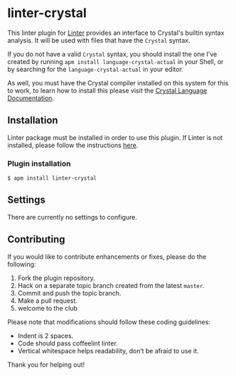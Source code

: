 linter-crystal
=========================

This linter plugin for [Linter](https://github.com/AtomLinter/Linter) provides an interface to Crystal's builtin syntax analysis. It will be used with files that have the `Crystal` syntax.

If you do not have a valid `Crystal` syntax, you should install the one I've created by running `apm install language-crystal-actual` in your Shell, or by searching for the `language-crystal-actual` in your editor.

As well, you must have the Crystal compiler installed on this system for this to work, to learn how to install this please visit the [Crystal Language Documentation](http://crystal-lang.org/docs/installation/README.html).

## Installation
Linter package must be installed in order to use this plugin. If Linter is not installed, please follow the instructions [here](https://github.com/AtomLinter/Linter).

### Plugin installation
```
$ apm install linter-crystal
```

## Settings
There are currently no settings to configure.

## Contributing
If you would like to contribute enhancements or fixes, please do the following:

1. Fork the plugin repository.
1. Hack on a separate topic branch created from the latest `master`.
1. Commit and push the topic branch.
1. Make a pull request.
1. welcome to the club

Please note that modifications should follow these coding guidelines:

- Indent is 2 spaces.
- Code should pass coffeelint linter.
- Vertical whitespace helps readability, don’t be afraid to use it.

Thank you for helping out!

